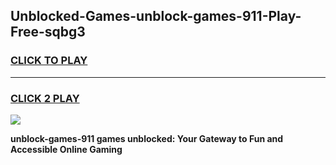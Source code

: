 
## Unblocked-Games-unblock-games-911-Play-Free-sqbg3
<h3>
<a href="https://premium76.site?title=unblock-games-911&ref=10A">CLICK TO PLAY</a></h3>
<hr>

<h3>
<a href="https://premium76.site?title=unblock-games-911&ref=10A">CLICK 2 PLAY</a>
  
</h3>

<a href="https://premium76.site?title=unblock-games-911&ref=10A"><img src="https://clearcache.store/games.png"></a>


**unblock-games-911 games unblocked: Your Gateway to Fun and Accessible Online Gaming**
